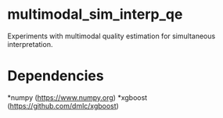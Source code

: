 # multimodal_sim_interp_qe
Experiments with multimodal quality estimation for simultaneous interpretation.

# Dependencies
*numpy (https://www.numpy.org)
*xgboost (https://github.com/dmlc/xgboost)
